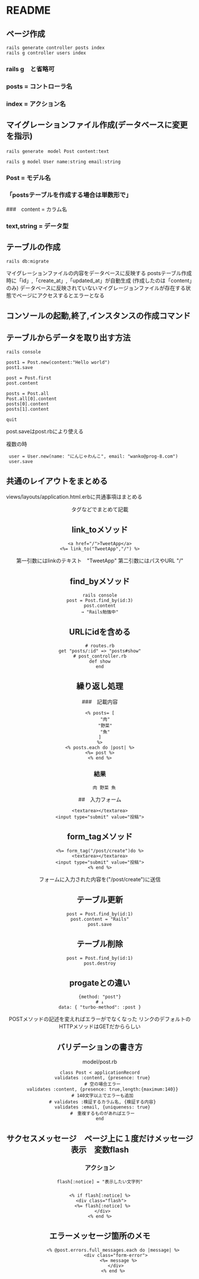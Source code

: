 # README

## ページ作成
```SHELL
rails generate controller posts index
rails g controller users index
```
### rails g　と省略可
### posts = コントローラ名
### index = アクション名

## マイグレーションファイル作成(データベースに変更を指示)
```SHELL
rails generate　model Post content:text

rails g model User name:string email:string
```
### Post = モデル名 
### 「postsテーブルを作成する場合は単数形で」
###　content = カラム名 
### text,string = データ型

## テーブルの作成
```SHELL
rails db:migrate
```
マイグレーションファイルの内容をデータベースに反映する
postsテーブル作成時に「id」,「create_at」,「updated_at」が自動生成
(作成したのは「content」のみ)
データベースに反映されていないマイグレージョンファイルが存在する状態でページにアクセスするとエラーとなる

## コンソールの起動,終了,インスタンスの作成コマンド
## テーブルからデータを取り出す方法
```SHELL
rails console

post1 = Post.new(content:"Hello world")
post1.save

post = Post.first
post.content

posts = Post.all
Post.all[0].content
posts[0].content
posts[1].content

quit
```
post.saveはpost.rbにより使える

複数の時
```SHELL
 user = User.new(name: "にんじゃわんこ", email: "wanko@prog-8.com")
 user.save
```


## 共通のレイアウトをまとめる
views/layouts/application.html.erbに共通事項はまとめる
<header><head><body>タグなどでまとめて記載

## link_toメソッド
```SHELL
<a href="/">TweetApp</a>
<%= link_to("TweetApp","/") %>
```
第一引数にはlinkのテキスト　"TweetApp"
第二引数にはパスやURL "/"

## find_byメソッド
```SHELL
rails console
post = Post.find_by(id:3)
post.content
→ "Rails勉強中"
```

## URLにidを含める
```SHELL
# routes.rb
get "posts/:id" => "posts#show"
# post_controller.rb
def show
end
```

## 繰り返し処理
###　記載内容
```SHELL
<% posts= [
    "肉"
    "野菜"
    "魚"
]
%>
<% posts.each do |post| %>
<%= post %>
<% end %>
```
### 結果
```SHELL
　　肉 野菜 魚
```

##　入力フォーム
```SHELL
<textarea></textarea>
<input type="submit" value="投稿">
```

## form_tagメソッド
```SHELL
<%= form_tag("/post/create")do %>
<textarea></textarea>
<input type="submit" value="投稿">
<% end %>
```
フォームに入力された内容を("/post/create")に送信

## テーブル更新
```SHELL
post = Post.find_by(id:1)
post.content = "Rails"
post.save
```

## テーブル削除
```SHELL
post = Post.find_by(id:1)
post.destroy
```

## progateとの違い
```SHELL
{method: "post"}
# ↓
data: { "turbo-method": :post }
```
POSTメソッドの記述を変えればエラーがでなくなった
リンクのデフォルトのHTTPメソッドはGETだかららしい


## バリデーションの書き方
model/post.rb
```SHELL
class Post < applicationRecord
  validates :content, {presence: true}
  # 空の場合エラー
  validates :content, {presence: true,length:{maximum:140}}
  # 140文字以上でエラーも追加
  # validates :検証するカラム名, {検証する内容}
  validates :email, {uniqueness: true}
  #　重複するものがあればエラー
end
```

## サクセスメッセージ　ページ上に１度だけメッセージ表示　変数flash
### アクション
```SHELL
flash[:notice] = "表示したい文字列"
```
###
```SHELL
<% if flash[:notice] %>
 <div class="flash">
  <%= flash[:notice] %>
  </div>
<% end %>
```

## エラーメッセージ箇所のメモ
```SHELL
          <% @post.errors.full_messages.each do |message| %>
            <div class="form-error">
              <%= message %>
            </div>
          <% end %>
```